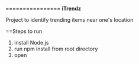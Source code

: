 ================
<b> iTrendz </b>

Project to identify trending items near one's location

==Steps to run
<ol>
<li>install Node.js </li>
<li>run npm install from root directory</li>
<li>open <a href="http://localhost:8000" target="_blank" /> </li>
</ol>
